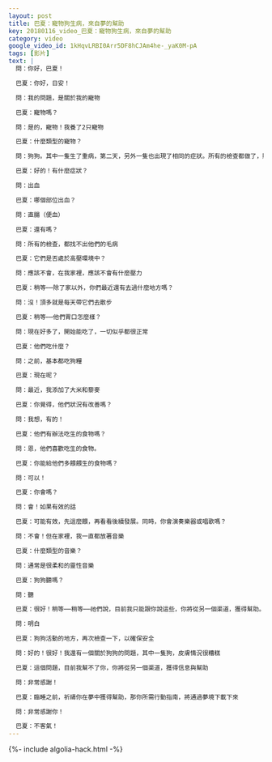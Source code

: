 ```yaml
---
layout: post
title: 巴夏：寵物狗生病，來自夢的幫助
key: 20180116_video_巴夏：寵物狗生病，來自夢的幫助
category: video
google_video_id: 1kHqvLRBI0Arr5DF8hCJAm4he-_yaK0M-pA
tags: [影片]
text: |
  問：你好，巴夏！

  巴夏：你好，日安！

  問：我的問題，是關於我的寵物

  巴夏：寵物嗎？

  問：是的，寵物！我養了2只寵物

  巴夏：什麼類型的寵物？

  問：狗狗。其中一隻生了重病，第二天，另外一隻也出現了相同的症狀。所有的檢查都做了，顯示沒有異常

  巴夏：好的！有什麼症狀？

  問：出血

  巴夏：哪個部位出血？

  問：直腸（便血）

  巴夏：還有嗎？

  問：所有的檢查，都找不出他們的毛病

  巴夏：它們是否處於高壓環境中？

  問：應該不會，在我家裡，應該不會有什麼壓力

  巴夏：稍等⋯⋯除了家以外，你們最近還有去過什麼地方嗎？

  問：沒！頂多就是每天帶它們去散步

  巴夏：稍等⋯⋯他們胃口怎麼樣？

  問：現在好多了，開始能吃了，一切似乎都很正常

  巴夏：他們吃什麼？

  問：之前，基本都吃狗糧

  巴夏：現在呢？

  問：最近，我添加了大米和藜麥

  巴夏：你覺得，他們狀況有改善嗎？

  問：我想，有的！

  巴夏：他們有辦法吃生的食物嗎？

  問：恩，他們喜歡吃生的食物。

  巴夏：你能給他們多餵餵生的食物嗎？

  問：可以！

  巴夏：你會嗎？

  問：會！如果有效的話

  巴夏：可能有效，先這麼餵，再看看後續發展。同時，你會演奏樂器或唱歌嗎？

  問：不會！但在家裡，我一直都放著音樂

  巴夏：什麼類型的音樂？

  問：通常是很柔和的靈性音樂

  巴夏：狗狗聽嗎？

  問：聽

  巴夏：很好！稍等⋯⋯稍等⋯⋯祂們說，目前我只能跟你說這些，你將從另一個渠道，獲得幫助。但是先改變狗狗的飲食，添加點生的食物，這樣，它們可以獲得更多的營養，還有，檢查你的周邊環境，以及散步沿途中，他們可能誤食了某些東西，比如說農藥、殺蟲劑等等，明白嗎？

  問：明白

  巴夏：狗狗活動的地方，再次檢查一下，以確保安全

  問：好的！很好！我還有一個關於狗狗的問題，其中一隻狗，皮膚情況很糟糕

  巴夏：這個問題，目前我幫不了你，你將從另一個渠道，獲得信息與幫助

  問：非常感謝！

  巴夏：臨睡之前，祈禱你在夢中獲得幫助，那你所需行動指南，將通過夢境下載下來

  問：非常感謝你！

  巴夏：不客氣！
---
```


{%- include algolia-hack.html -%}
